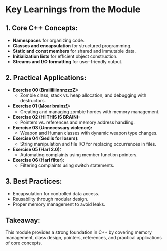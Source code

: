 # Key Learnings from the Module

## 1. Core C++ Concepts:
- **Namespaces** for organizing code.
- **Classes and encapsulation** for structured programming.
- **Static and const members** for shared and immutable data.
- **Initialization lists** for efficient object construction.
- **Streams and I/O formatting** for user-friendly output.

## 2. Practical Applications:
- **Exercise 00 (BraiiiiiiinnnzzzZ):**
  - Zombie class, stack vs. heap allocation, and debugging with destructors.
- **Exercise 01 (Moar brainz!):**
  - Creating and managing zombie hordes with memory management.
- **Exercise 02 (HI THIS IS BRAIN):**
  - Pointers vs. references and memory address handling.
- **Exercise 03 (Unnecessary violence):**
  - Weapon and Human classes with dynamic weapon type changes.
- **Exercise 04 (Sed is for losers):**
  - String manipulation and file I/O for replacing occurrences in files.
- **Exercise 05 (Harl 2.0):**
  - Automating complaints using member function pointers.
- **Exercise 06 (Harl filter):**
  - Filtering complaints using switch statements.

## 3. Best Practices:
- Encapsulation for controlled data access.
- Reusability through modular design.
- Proper memory management to avoid leaks.

## Takeaway:
This module provides a strong foundation in C++ by covering memory management, class design, pointers, references, and practical applications of core concepts.
